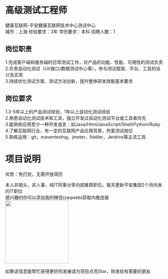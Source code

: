 # 高级测试工程师
健康互联网-平安健康互联网技术中心测试中心  
城市：上海 经验要求：3年 学历要求：本科  招聘人数：1

## 岗位职责
1.完成客户端和服务端的日常测试工作，对产品的功能、性能、可用性的测试负责   
2.负责自动化测试（UI/接口/数据测试中心等），参与测试框架、平台、工具的设计及实现   
3.持续优化测试方案、测试方法创新，提升整体研发效能基本要求

## 岗位要求
1.3-5年以上的产品测试经验，1年以上自动化测试经验   
2.熟悉自动化测试技术和工具，独立开发过自动化测试平台或工具者优先   
3.能熟练应用至少一种开发语言：如Java/Html/JavaScript/Shell/Python/Ruby   
4.了解互联网行业，有一定的互联网产品应用背景，热爱测试岗位   
5.熟练运用：git，maventestng，jmeter，fiddler，Jenkins等主流工具

# 项目说明

优势：免打扰，无需开放简历

本人非猎头，非人事，纯IT同事分享内部推荐职位，每天更新平安集团2个月内发的IT职位  
感兴趣的你可以添加我的微信(zaqweb)获取内推连接  
<img src="https://github.com/zaqweb/PA-IT-JOBS/blob/master/WechatICode.jpeg"  height="200" width="200">

如果该信息能帮忙获得更好的发展请为项目点亮Star，转发给有需要的朋友




